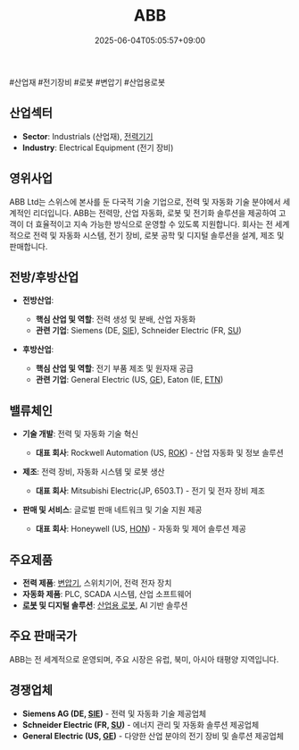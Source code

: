 ﻿---
title: "ABB"
date: 2025-06-04T05:05:57+09:00
lastmod: 2025-06-04T05:05:57+09:00
type: docs
sidebar:
  open: true
weight: 8
---
<div style="display:none">
  <meta property="article:published_time" content="2025-06-03T20:05:57Z" />
  <meta property="article:modified_time" content="2025-06-03T20:05:57Z" />
</div>
#산업재 #전기장비 #로봇 #변압기 #산업용로봇 

## 산업섹터

- **Sector**: Industrials (산업재), [전력기기](/industry-study/전력기기/)
- **Industry**: Electrical Equipment (전기 장비)

## 영위사업

ABB Ltd는 스위스에 본사를 둔 다국적 기술 기업으로, 전력 및 자동화 기술 분야에서 세계적인 리더입니다. ABB는 전력망, 산업 자동화, 로봇 및 전기화 솔루션을 제공하여 고객이 더 효율적이고 지속 가능한 방식으로 운영할 수 있도록 지원합니다. 회사는 전 세계적으로 전력 및 자동화 시스템, 전기 장비, 로봇 공학 및 디지털 솔루션을 설계, 제조 및 판매합니다.

## 전방/후방산업

- **전방산업**:
    
    - **핵심 산업 및 역할**: 전력 생성 및 분배, 산업 자동화
    - **관련 기업**: Siemens (DE, [SIE](/company-analysis/sie/)), Schneider Electric (FR, [SU](/company-analysis/su/))
- **후방산업**:
    
    - **핵심 산업 및 역할**: 전기 부품 제조 및 원자재 공급
    - **관련 기업**: General Electric (US, [GE](/company-analysis/ge/)), Eaton (IE, [ETN](/company-analysis/etn/))

## 밸류체인

- **기술 개발**: 전력 및 자동화 기술 혁신
    
    - **대표 회사**: Rockwell Automation (US, [ROK](/company-analysis/rok/)) - 산업 자동화 및 정보 솔루션
    
- **제조**: 전력 장비, 자동화 시스템 및 로봇 생산
    
    - **대표 회사**: Mitsubishi Electric(JP, 6503.T) - 전기 및 전자 장비 제조
    
- **판매 및 서비스**: 글로벌 판매 네트워크 및 기술 지원 제공
    
    - **대표 회사**: Honeywell (US, [HON](/company-analysis/hon/)) - 자동화 및 제어 솔루션 제공

## 주요제품

- **전력 제품**: [변압기](/industry-study/변압기/), 스위치기어, 전력 전자 장치
- **자동화 제품**: PLC, SCADA 시스템, 산업 소프트웨어
- **[로봇](/industry-study/로봇/) 및 디지털 솔루션**: [산업용 로봇](/industry-study/산업용-로봇/), AI 기반 솔루션

## 주요 판매국가

ABB는 전 세계적으로 운영되며, 주요 시장은 유럽, 북미, 아시아 태평양 지역입니다.

## 경쟁업체

- **Siemens AG (DE, [SIE](/company-analysis/sie/))** - 전력 및 자동화 기술 제공업체
- **Schneider Electric (FR, [SU](/company-analysis/su/))** - 에너지 관리 및 자동화 솔루션 제공업체
- **General Electric (US, [GE](/company-analysis/ge/))** - 다양한 산업 분야의 전기 장비 및 솔루션 제공업체

